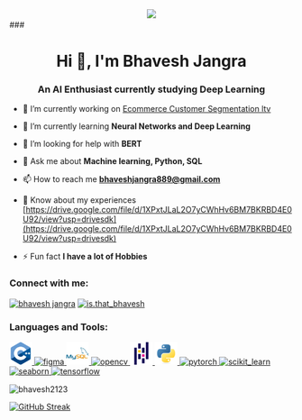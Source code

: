 <div align="center">
  <img height="150" src="https://media.giphy.com/media/M9gbBd9nbDrOTu1Mqx/giphy.gif"  />
</div>
###
<h1 align="center">Hi 👋, I'm Bhavesh Jangra</h1>
<h3 align="center">An AI Enthusiast currently studying Deep Learning</h3>

- 🔭 I’m currently working on [Ecommerce Customer Segmentation ltv](https://github.com/Bhavesh2123/Ecommerce-Customer-Segmentation-ltv)

- 🌱 I’m currently learning **Neural Networks and Deep Learning**

- 🤝 I’m looking for help with **BERT**

- 💬 Ask me about **Machine learning, Python, SQL**

- 📫 How to reach me **bhaveshjangra889@gmail.com**

- 📄 Know about my experiences [https://drive.google.com/file/d/1XPxtJLaL2O7yCWhHv6BM7BKRBD4E0U92/view?usp=drivesdk](https://drive.google.com/file/d/1XPxtJLaL2O7yCWhHv6BM7BKRBD4E0U92/view?usp=drivesdk)

- ⚡ Fun fact **I have a lot of Hobbies**

<h3 align="left">Connect with me:</h3>
<p align="left">
<a href="https://linkedin.com/in/bhavesh jangra" target="blank"><img align="center" src="https://raw.githubusercontent.com/rahuldkjain/github-profile-readme-generator/master/src/images/icons/Social/linked-in-alt.svg" alt="bhavesh jangra" height="30" width="40" /></a>
<a href="https://instagram.com/is.that_bhavesh" target="blank"><img align="center" src="https://raw.githubusercontent.com/rahuldkjain/github-profile-readme-generator/master/src/images/icons/Social/instagram.svg" alt="is.that_bhavesh" height="30" width="40" /></a>
</p>

<h3 align="left">Languages and Tools:</h3>
<p align="left"> <a href="https://www.w3schools.com/cpp/" target="_blank" rel="noreferrer"> <img src="https://raw.githubusercontent.com/devicons/devicon/master/icons/cplusplus/cplusplus-original.svg" alt="cplusplus" width="40" height="40"/> </a> <a href="https://www.figma.com/" target="_blank" rel="noreferrer"> <img src="https://www.vectorlogo.zone/logos/figma/figma-icon.svg" alt="figma" width="40" height="40"/> </a> <a href="https://www.mysql.com/" target="_blank" rel="noreferrer"> <img src="https://raw.githubusercontent.com/devicons/devicon/master/icons/mysql/mysql-original-wordmark.svg" alt="mysql" width="40" height="40"/> </a> <a href="https://opencv.org/" target="_blank" rel="noreferrer"> <img src="https://www.vectorlogo.zone/logos/opencv/opencv-icon.svg" alt="opencv" width="40" height="40"/> </a> <a href="https://pandas.pydata.org/" target="_blank" rel="noreferrer"> <img src="https://raw.githubusercontent.com/devicons/devicon/2ae2a900d2f041da66e950e4d48052658d850630/icons/pandas/pandas-original.svg" alt="pandas" width="40" height="40"/> </a> <a href="https://www.python.org" target="_blank" rel="noreferrer"> <img src="https://raw.githubusercontent.com/devicons/devicon/master/icons/python/python-original.svg" alt="python" width="40" height="40"/> </a> <a href="https://pytorch.org/" target="_blank" rel="noreferrer"> <img src="https://www.vectorlogo.zone/logos/pytorch/pytorch-icon.svg" alt="pytorch" width="40" height="40"/> </a> <a href="https://scikit-learn.org/" target="_blank" rel="noreferrer"> <img src="https://upload.wikimedia.org/wikipedia/commons/0/05/Scikit_learn_logo_small.svg" alt="scikit_learn" width="40" height="40"/> </a> <a href="https://seaborn.pydata.org/" target="_blank" rel="noreferrer"> <img src="https://seaborn.pydata.org/_images/logo-mark-lightbg.svg" alt="seaborn" width="40" height="40"/> </a> <a href="https://www.tensorflow.org" target="_blank" rel="noreferrer"> <img src="https://www.vectorlogo.zone/logos/tensorflow/tensorflow-icon.svg" alt="tensorflow" width="40" height="40"/> </a> </p>

<p><img align="center" src="https://github-readme-stats.vercel.app/api/top-langs?username=bhavesh2123&show_icons=true&locale=en&layout=compact" alt="bhavesh2123" /></p>

[![GitHub Streak](https://streak-stats.demolab.com?user=bhavesh2123&theme=highcontrast&hide_border=true)](https://git.io/streak-stats)

